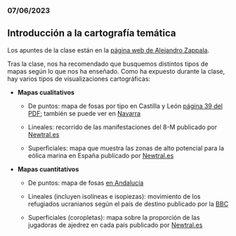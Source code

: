 ### 07/06/2023

## Introducción a la cartografía temática

Los apuntes de la clase están en la [página web de Alejandro Zappala](https://alayzappala.gitlab.io/apuntes-sig/).

Tras la clase, nos ha recomendado que busquemos distintos tipos de mapas según lo que nos ha enseñado. Como ha expuesto durante la clase, hay varios tipos de visualizaciones cartográficas:

- **Mapas cualitativos**

  - De puntos: mapa de fosas por tipo en Castilla y León [página 39 del PDF](https://www.jcyl.es/web/es/administracionpublica/memoria-historica-democratica/mapa-fosas-castilla-leon.html); también se puede ver en [Navarra](https://fosas.navarra.es/#ZXh0fGJhc2V8bWFwYWJhc2V8bGF5ZXJzXl4zNjc1NjkuMzQyfDQ2MDQ0NjMuNDk0fDg1OTA4OS4zNDJ8NDgzMjk0My40OTReJDB8QDR8NXw2fDddfDF8MnwzfEBdXQ==)

  - Lineales: recorrido de las manifestaciones del 8-M publicado por [Newtral.es](https://www.newtral.es/manifestaciones-8-m-recorrido-madrid-barcelona/20230307/)

  - Superficiales: mapa que muestra las zonas de alto potencial para la eólica marina en España publicado por [Newtral.es](https://www.newtral.es/planes-ordenacion-espacio-maritimo-eolica-marina-offshore/20230301/)

- **Mapas cuantitativos**

  - De puntos: mapa de fosas [en Andalucía](https://www.juntadeandalucia.es/organismos/turismoculturaydeporte/areas/cultura/memor)

  - Lineales (incluyen isolíneas e isopiezas): movimiento de los refugiados ucranianos según el país de destino publicado por la [BBC](https://www.bbc.com/news/uk-politics-60616262)

  - Superficiales (coropletas): mapa sobre la proporción de las jugadoras de ajedrez en cada país publicado por [Newtral.es](https://www.newtral.es/ajedrez-mujeres-deporte-femenino/20230307/)
